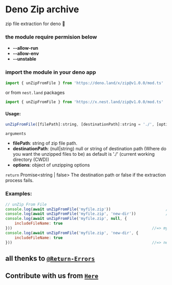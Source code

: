# Deno Zip archive
zip file extraction for deno 🦕
### the module require permision below
- **--allow-run**
- **--allow-env**
- **--unstable**
### import the module in your deno app
```js
import { unZipFromFile } from 'https://deno.land/x/zip@v1.0.0/mod.ts'
```
or from ``nest.land`` packages
```js
import { unZipFromFile } from 'https://x.nest.land/zip@v1.0.0/mod.ts'
```
#### Usage:
```js
unZipFromFile([filePath]:string, [destinationPath]:string = './', [options]:{}): Promise<string | false>
```
``arguments``
- **filePath**: string of zip file path.
- **destinationPath**: (null|string) null or string of destination path (Where do you want the unzipped files to be) as default is './' (current working directory (CWD))
- **options**: object of unzipping options

``return``
Promise<string | false> The destination path or false if the extraction process fails.
### Examples:
```js
// unZip From File
console.log(await unZipFromFile('myfile.zip'))                        //=> ./
console.log(await unZipFromFile('myfile.zip', 'new-dir'))             //=> new-dir
console.log(await unZipFromFile('myfile.zip', null, {
    includeFileName: true
}))                                                             //=> myfile
console.log(await unZipFromFile('myfile.zip', 'new-dir', {
    includeFileName: true
}))                                                             //=> new-dir\myfile
```
## all thenks to [``@Return-Errors``](https://github.com/Return-Errors)
## Contribute with us from [``Here``](https://github.com/moncefplastin07/deno-zip)